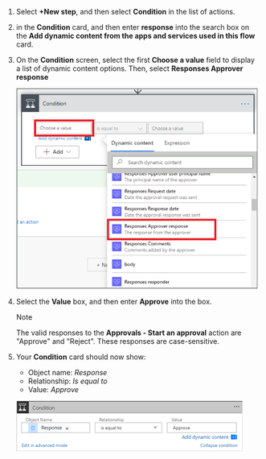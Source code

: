 1. Select **+New step**, and then select **Condition** in the list of actions.
1. in the **Condition** card, and then enter **response** into the search box on the **Add dynamic content from the apps and services used in this flow** card.
1. On the **Condition** screen, select the first **Choose a value** field to display a list of dynamic content options. Then, select **Responses Approver response**

    ![select response token](media/modern-approvals/search-for-response.png)
1. Select the **Value** box, and then enter **Approve** into the box.

   > [!NOTE]
   > The valid responses to the **Approvals - Start an approval** action are "Approve" and "Reject". These responses are case-sensitive.

1. Your **Condition** card should now show:
    
    * Object name: *Response*
    * Relationship: *Is equal to*
    * Value: *Approve*

    ![](media/modern-approvals/response-condition-test.png)
